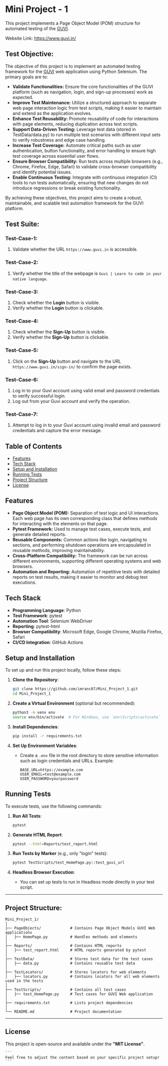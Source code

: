 # Mini Project - 1

This project implements a Page Object Model (POM) structure for automated testing of the [GUVI](https://www.guvi.in).

Website Link: https://www.guvi.in/


## Test Objective:

The objective of this project is to implement an automated testing framework for the [GUVI](https://www.guvi.in) web application using Python Selenium. The primary goals are to:

- **Validate Functionalities:** Ensure the core functionalities of the GUVI platform (such as navigation, login, and sign-up processes) work as expected.
- **Improve Test Maintenance:** Utilize a structured approach to separate web page interaction logic from test scripts, making it easier to maintain and extend as the application evolves.
- **Enhance Test Reusability:** Promote reusability of code for interactions with page elements, reducing duplication across test scripts.
- **Support Data-Driven Testing:** Leverage test data (stored in TestData/data.py) to run multiple test scenarios with different input sets to verify robustness and edge case handling.
- **Increase Test Coverage:** Automate critical paths such as user authentication, button functionality, and error handling to ensure high test coverage across essential user flows.
- **Ensure Browser Compatibility:** Run tests across multiple browsers (e.g., Chrome, Firefox, Edge, Safari) to validate cross-browser compatibility and identify potential issues.
- **Enable Continuous Testing:** Integrate with continuous integration (CI) tools to run tests automatically, ensuring that new changes do not introduce regressions or break existing functionality.

By achieving these objectives, this project aims to create a robust, maintainable, and scalable test automation framework for the GUVI platform.


## Test Suite:

### Test-Case-1:
1. Validate whether the URL `https://www.guvi.in` is accessible.

### Test-Case-2:
1. Verify whether the title of the webpage is `Guvi | Learn to code in your native language`.

### Test-Case-3:
1. Check whether the **Login** button is visible.
2. Verify whether the **Login** button is clickable.

### Test-Case-4:
1. Check whether the **Sign-Up** button is visible.
2. Verify whether the **Sign-Up** button is clickable.

### Test-Case-5:
1. Click on the **Sign-Up** button and navigate to the URL `https://www.guvi.in/sign-in/` to confirm the page exists.

### Test-Case-6:
1. Log in to your Guvi account using valid email and password credentials to verify successful login.
2. Log out from your Guvi account and verify the operation.

### Test-Case-7:
1. Attempt to log in to your Guvi account using invalid email and password credentials and capture the error message.


## Table of Contents

- [Features](#features)
- [Tech Stack](#tech-stack)
- [Setup and Installation](#setup-and-installation)
- [Running Tests](#running-tests)
- [Project Structure](#project-structure)
- [License](#license)


## Features

- **Page Object Model (POM):** Separation of test logic and UI interactions. Each web page has its own corresponding class that defines methods for interacting with the elements on that page.
- **Pytest Framework:** Used to manage test cases, execute tests, and generate detailed reports.
- **Reusable Components:** Common actions like login, navigating to sections, and performing shutdown operations are encapsulated in reusable methods, improving maintainability.
- **Cross-Platform Compatibility:** The framework can be run across different environments, supporting different operating systems and web browsers.
- **Automation and Reporting:** Automation of repetitive tests with detailed reports on test results, making it easier to monitor and debug test executions.


## Tech Stack

- **Programming Language**: Python
- **Test Framework**: pytest
- **Automation Tool**: Selenium WebDriver
- **Reporting**: pytest-html
- **Browser Compatibility**: Microsoft Edge, Google Chrome, Mozilla Firefox, Safari
- **CI/CD Integration**: GitHub Actions


## Setup and Installation

To set up and run this project locally, follow these steps:

1. **Clone the Repository**:
   ```bash
   git clone https://github.com/imranc07/Mini_Project_1.git
   cd Mini_Project_1
   ```

2. **Create a Virtual Environment** (optional but recommended):
   ```bash
   python3 -m venv env
   source env/bin/activate  # For Windows, use `env\Scripts\activate`
   ```

3. **Install Dependencies**:
   ```bash
   pip install -r requirements.txt
   ```

4. **Set Up Environment Variables**:
   - Create a `.env` file in the root directory to store sensitive information such as login credentials and URLs. Example:
     ```
     BASE_URL=https://example.com
     USER_EMAIL=test@example.com
     USER_PASSWORD=yourpassword
     ```

## Running Tests

To execute tests, use the following commands:

1. **Run All Tests**:
   ```bash
   pytest
   ```

2. **Generate HTML Report**:
   ```bash
   pytest --html=Reports/test_report.html
   ```

3. **Run Tests by Marker** (e.g., only "login" tests):
   ```bash
   pytest TestScripts/test_HomePage.py::test_guvi_url
   ```

4. **Headless Browser Execution**:
   - You can set up tests to run in Headless mode directly in your test script.

---

## Project Structure:
```
Mini_Project_1/
│
├── PageObjects/             # Contains Page Object Models GUVI Web applications
│   ├── HomePage.py          # Handles methods and elements
│
├── Reports/                 # Contains HTML reports
│   ├── test_report.html     # HTML reports generated by pytest
│   
├── TestData/                # Stores test data for the test cases
│   ├── data.py              # Contains reusable test data
│
├── TestLocators/            # Stores locators for web elements
│   ├── locators.py          # Contains locators for all web elements used in the tests
│
├── TestScripts/             # Contains all test cases
│   ├── test_HomePage.py     # Test cases for GUVI Web application
│
├── requirements.txt         # Lists project dependencies
│
└── README.md                # Project documentation
```

---

## License
This project is open-source and available under the **"MIT License"**.

    ```
    Feel free to adjust the content based on your specific project setup!
    ```